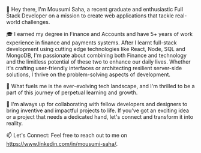 👋 Hey there, I'm Mousumi Saha, a recent graduate and enthusiastic Full Stack Developer on a mission to create web applications that tackle real-world challenges. 

🎓 I earned my degree in Finance and Accounts and have 5+ years of work experience in finance and payments systems. After I learnt full-stack development using cutting edge technologies like React, Node, SQL and MongoDB, I'm passionate about combining both Finance and technology and the limitless potential of these two to enhance our daily lives. Whether it's crafting user-friendly interfaces or architecting resilient server-side solutions, I thrive on the problem-solving aspects of development.

🚀 What fuels me is the ever-evolving tech landscape, and I'm thrilled to be a part of this journey of perpetual learning and growth.

🤝 I'm always up for collaborating with fellow developers and designers to bring inventive and impactful projects to life. If you've got an exciting idea or a project that needs a dedicated hand, let's connect and transform it into reality.

📫 Let's Connect: Feel free to reach out to me on https://www.linkedin.com/in/mousumi-saha/.

